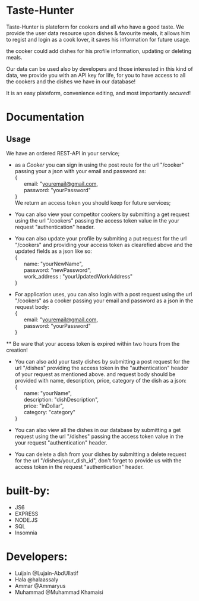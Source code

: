 # Taste-Hunter

Taste-Hunter is plateform for cookers and all who have a good taste. We provide the user data resource upon dishes & favourite meals, it allows him to regist and login as a cook lover,
it saves his information for future usage.

the cooker could add dishes for his profile information, updating or deleting meals. 

Our data can be used also by developers and those interested in this kind of data, we provide you with an API key for life, for you to have access to all the cookers and the dishes we have in our database! 

It is an easy plateform, convenience editing, and most importantly *secured*!


# Documentation
## Usage
We have an ordered REST-API in your service;

* as a *Cooker* you can sign in using the post route for the url "/cooker" passing your a json with your email and password as:  
{  
 &nbsp;&nbsp;&nbsp;&nbsp;&nbsp;&nbsp;email: "youremail@gmail.com,  
 &nbsp;&nbsp;&nbsp;&nbsp;&nbsp;&nbsp;password: "yourPassword"  
}  
We return an access token you should keep for future services;

- You can also view your competitor cookers by submitting a get request using the url "/cookers" passing the access token value in the your request "authentication" header.  

- You can also update your profile by submiting a put request for the url "/cookers" and providing your access token as clearefied above and the updated fields as a json like so:  
{  
&nbsp;&nbsp;&nbsp;&nbsp;&nbsp;&nbsp;name: "yourNewName",  
&nbsp;&nbsp;&nbsp;&nbsp;&nbsp;&nbsp;password: "newPassword",   
&nbsp;&nbsp;&nbsp;&nbsp;&nbsp;&nbsp;work_address : "yourUpdatedWorkAddress"  
}  

- For application uses, you can also login with a post request using the url "/cookers" as a cooker passing your email and password as a json in the request body:  
{  
&nbsp;&nbsp;&nbsp;&nbsp;&nbsp;&nbsp;email: "youremail@gmail.com,  
&nbsp;&nbsp;&nbsp;&nbsp;&nbsp;&nbsp;password: "yourPassword"  
}  

** Be ware that your access token is expired within two hours from the creation!

- You can also add your tasty dishes by submitting a post request for the url "/dishes" providing the access token in the "authentication" header of your request as mentioned above. and request body should be provided with name, description, price, category of the dish as a json:  
{  
  &nbsp;&nbsp;&nbsp;&nbsp;&nbsp;&nbsp;name: "yourName",  
  &nbsp;&nbsp;&nbsp;&nbsp;&nbsp;&nbsp;description: "dishDescription",   
  &nbsp;&nbsp;&nbsp;&nbsp;&nbsp;&nbsp;price: "inDollar",  
  &nbsp;&nbsp;&nbsp;&nbsp;&nbsp;&nbsp;category: "category"  
}

- You can also view all the dishes in our database by submitting a get request using the url "/dishes" passing the access token value in the your request "authentication" header.

- You can delete a dish from your dishes by submitting a delete request for the url "/dishes/your_dish_id", don't forget to provide us with the access token in the request "authentication" header.




# built-by:
- JS6
- EXPRESS
- NODE.JS
- SQL
- Insomnia

# Developers:
- Luijain @Lujain-AbdUllatif
- Hala @halaassaly
- Ammar @Ammaryus
- Muhammad @Muhammad Khamaisi
